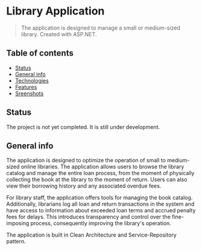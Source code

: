 # Library Application
> The application is designed to manage a small or medium-sized library. Created with ASP.NET.

## Table of contents
* [Status](#status)
* [General info](#general-info)
* [Technologies](#technologies)
* [Features](#features)
* [Sreenshots](#screenshots)

## Status
The project is not yet completed. It is still under development.

## General info
The application is designed to optimize the operation of small to medium-sized online libraries. The application allows users to browse the library catalog and manage the entire loan process, from the moment of physically collecting the book at the library to the moment of return. Users can also view their borrowing history and any associated overdue fees.

For library staff, the application offers tools for managing the book catalog. Additionally, librarians log all loan and return transactions in the system and have access to information about exceeded loan terms and accrued penalty fees for delays. This introduces transparency and control over the fine-imposing process, consequently improving the library's operation.

The application is built in Clean Architecture and Service-Repository pattern.

